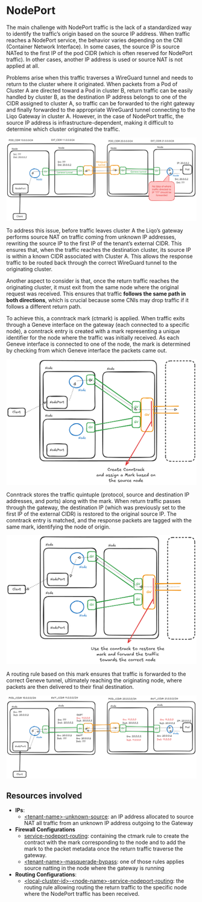 # NodePort

The main challenge with NodePort traffic is the lack of a standardized way to identify the traffic’s origin based on the source IP address.
When traffic reaches a NodePort service, the behavior varies depending on the CNI (Container Network Interface). In some cases, the source IP is source NATed to the first IP of the pod CIDR (which is often reserved for NodePort traffic). In other cases, another IP address is used or source NAT is not applied at all.

Problems arise when this traffic traverses a WireGuard tunnel and needs to return to the cluster where it originated.
When packets from a Pod of Cluster A are directed toward a Pod in cluster B, return traffic can be easily handled by cluster B, as the destination IP address belongs to one of the CIDR assigned to cluster A, so traffic can be forwarded to the right gateway and finally forwarded to the appropriate WireGuard tunnel connecting to the Liqo Gateway in cluster A. However, in the case of NodePort traffic, the source IP address is infrastructure-dependent, making it difficult to determine which cluster originated the traffic.

![The NodePort issue](../../assets/images/nodeport/nodeport_issue1.excalidraw.svg)

To address this issue, before traffic leaves cluster A the Liqo’s gateway performs source NAT on traffic coming from unknown IP addresses, rewriting the source IP to the first IP of the tenant’s external CIDR. This ensures that, when the traffic reaches the destination cluster, its source IP is within a known CIDR associated with Cluster A. This allows the response traffic to be routed back through the correct WireGuard tunnel to the originating cluster.

Another aspect to consider is that, once the return traffic reaches the originating cluster, it must exit from the same node where the original request was received. This ensures that traffic **follows the same path in both directions**, which is crucial because some CNIs may drop traffic if it follows a different return path.

To achieve this, a conntrack mark (ctmark) is applied. When traffic exits through a Geneve interface on the gateway (each connected to a specific node), a conntrack entry is created with a mark representing a unique identifier for the node where the traffic was initially received. As each Geneve interface is connected to one of the node, the mark is determined by checking from which Geneve interface the packets came out.

![conntrack_outbound](../../assets/images/nodeport/conntrack_outbound.excalidraw.png)

Conntrack stores the traffic quintuple (protocol, source and destination IP addresses, and ports) along with the mark. When return traffic passes through the gateway, the destination IP (which was previously set to the first IP of the external CIDR) is restored to the original source IP. The conntrack entry is matched, and the response packets are tagged with the same mark, identifying the node of origin.

![conntrack_inbound](../../assets/images/nodeport/conntrack_inbound.excalidraw.png)

A routing rule based on this mark ensures that traffic is forwarded to the correct Geneve tunnel, ultimately reaching the originating node, where packets are then delivered to their final destination.

![The NodePort issue solution](../../assets/images/nodeport/nodeport.excalidraw.png)

## Resources involved

- **IPs**:
  - [\<tenant-name\>-unknown-source](../crds/ip.md#tenant-name-unknown-source): an IP address allocated to source NAT all traffic from an unknown IP address outgoing to the Gateway
- **Firewall Configurations**
  - [service-nodeport-routing](../crds/firewall.md#service-nodeport-routing): containing the ctmark rule to create the contract with the mark corresponding to the node and to add the mark to the packet metadata once the return traffic traverse the gateway.
  - [\<tenant-name\>-masquerade-bypass](../crds/firewall.md#tenant-name-masquerade-bypass-node): one of those rules applies source natting in the node where the gateway is running
- **Routing Configurations**:
  - [\<local-cluster-id\>-\<node-name\>-service-nodeport-routing](../crds/routes.md#local-cluster-id-node-name-service-nodeport-routing-gateway): the routing rule allowing routing the return traffic to the specific node where the NodePort traffic has been received.
